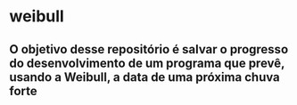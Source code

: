 # weibull
## O objetivo desse repositório é salvar o progresso do desenvolvimento de um programa que prevê, usando a Weibull, a data de uma próxima chuva forte
